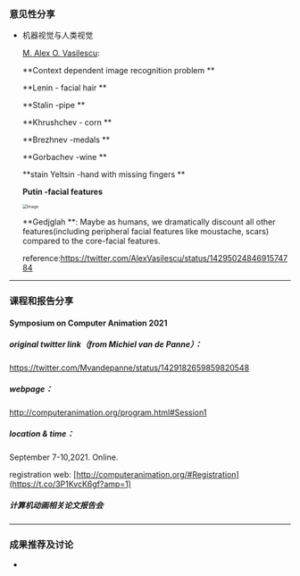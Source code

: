 ### 意见性分享
- 机器视觉与人类视觉

  [M. Alex O. Vasilescu](https://twitter.com/AlexVasilescu):

  **Context dependent image recognition problem **

  **Lenin - facial hair **

  **Stalin -pipe **

  **Khrushchev - corn **

  **Brezhnev -medals **

  **Gorbachev -wine **

  **stain Yeltsin -hand with missing fingers **

  **Putin -facial features**

  <img src="https://pbs.twimg.com/media/E9acsS9VcAsRld_?format=jpg&name=small" alt="Image" style="zoom: 50%;" />

  

  **Gedjglah **: Maybe as humans, we dramatically discount all other features(including peripheral facial features like moustache, scars) compared to the core-facial features.

  reference:https://twitter.com/AlexVasilescu/status/1429502484691574784


***
### 课程和报告分享

#### Symposium on Computer Animation 2021

##### original twitter link（from Michiel van de Panne）：
https://twitter.com/Mvandepanne/status/1429182659859820548

##### webpage：
http://computeranimation.org/program.html#Session1

##### location & time：

September 7-10,2021. Online.

registration web: [http://computeranimation.org/#Registration](https://t.co/3P1KvcK6gf?amp=1)

##### 计算机动画相关论文报告会

***




### 成果推荐及讨论


- 


